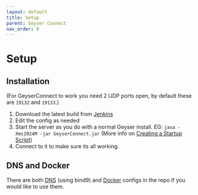 ```yaml
---
layout: default
title: Setup
parent: Geyser Connect
nav_order: 0
---
```

# Setup

## Installation
(For GeyserConnect to work you need 2 UDP ports open, by default these are `19132` and `19133`.)
1. Download the latest build from [Jenkins](https://ci.nukkitx.com/job/GeyserMC/job/GeyserConnect/job/master/)
2. Edit the config as needed
3. Start the server as you do with a normal Geyser install. EG: `java -Xms1024M -jar GeyserConnect.jar` (More info on [Creating a Startup Script](Creating-a-Startup-Script))
4. Connect to it to make sure its all working.

## DNS and Docker
There are both [DNS](https://github.com/GeyserMC/GeyserConnect/tree/master/bind9) (using bind9) and [Docker](https://github.com/GeyserMC/GeyserConnect/tree/master/docker) configs in the repo if you would like to use them.